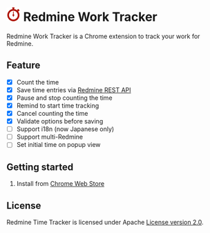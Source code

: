 # ![icon](icon/Stopclock_32.png) Redmine Work Tracker

Redmine Work Tracker is a Chrome extension to track your work for Redmine.

Feature
-------
- [x] Count the time
- [x] Save time entries via [Redmine REST API](http://www.redmine.org/projects/redmine/wiki/Rest_api)
- [x] Pause and stop counting the time
- [x] Remind to start time tracking
- [x] Cancel counting the time
- [x] Validate options before saving
- [ ] Support i18n (now Japanese only)
- [ ] Support multi-Redmine
- [ ] Set initial time on popup view

Getting started
---------------
1. Install from [Chrome Web Store ](https://chrome.google.com/webstore/detail/redmine-time-tracker/ochpemfkoihonopofimlbofnmecopimj)

License
-------
Redmine Time Tracker is licensed under Apache [License version 2.0](http://www.apache.org/licenses/LICENSE-2.0).
